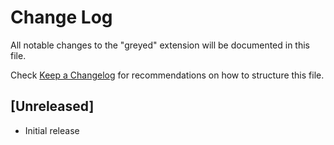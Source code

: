 # Change Log

All notable changes to the "greyed" extension will be documented in this file.

Check [Keep a Changelog](http://keepachangelog.com/) for recommendations on how to structure this file.

## [Unreleased]

- Initial release
